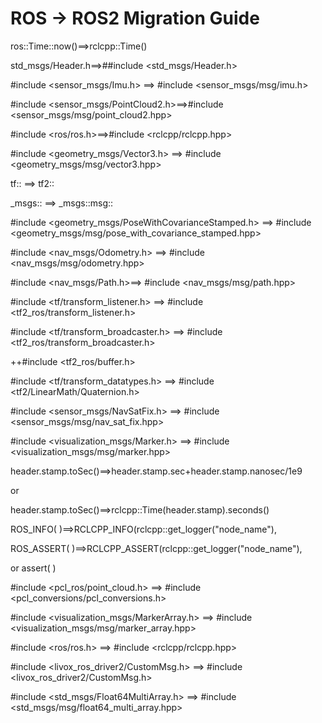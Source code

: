 # ROS -> ROS2 Migration Guide

ros::Time::now()==>rclcpp::Time()

std_msgs/Header.h==>##include <std_msgs/Header.h>

#include <sensor_msgs/Imu.h> ==> #include <sensor_msgs/msg/imu.h>

#include <sensor_msgs/PointCloud2.h>==>#include <sensor_msgs/msg/point_cloud2.hpp>

#include <ros/ros.h>==>#include <rclcpp/rclcpp.hpp>

#include <geometry_msgs/Vector3.h> ==> #include <geometry_msgs/msg/vector3.hpp>

tf:: ==> tf2::

_msgs:: ==> _msgs::msg::

#include <geometry_msgs/PoseWithCovarianceStamped.h> ==> #include <geometry_msgs/msg/pose_with_covariance_stamped.hpp>

#include <nav_msgs/Odometry.h> ==> #include <nav_msgs/msg/odometry.hpp>

#include <nav_msgs/Path.h>==> #include <nav_msgs/msg/path.hpp>

#include <tf/transform_listener.h> ==> #include <tf2_ros/transform_listener.h>

#include <tf/transform_broadcaster.h> ==> #include <tf2_ros/transform_broadcaster.h>

++#include <tf2_ros/buffer.h>

#include <tf/transform_datatypes.h> ==> #include <tf2/LinearMath/Quaternion.h>

#include <sensor_msgs/NavSatFix.h> ==> #include <sensor_msgs/msg/nav_sat_fix.hpp>

#include <visualization_msgs/Marker.h> ==> #include <visualization_msgs/msg/marker.hpp>

header.stamp.toSec()==>header.stamp.sec+header.stamp.nanosec/1e9

or

header.stamp.toSec()==>rclcpp::Time(header.stamp).seconds()

ROS_INFO( )==>RCLCPP_INFO(rclcpp::get_logger("node_name"),

ROS_ASSERT( )==>RCLCPP_ASSERT(rclcpp::get_logger("node_name"),

or assert( )

#include <pcl_ros/point_cloud.h> ==> #include <pcl_conversions/pcl_conversions.h>

#include <visualization_msgs/MarkerArray.h> ==> #include <visualization_msgs/msg/marker_array.hpp>

#include <ros/ros.h> ==> #include <rclcpp/rclcpp.hpp>

#include <livox_ros_driver2/CustomMsg.h> ==> #include <livox_ros_driver2/CustomMsg.h>

#include <std_msgs/Float64MultiArray.h> ==> #include <std_msgs/msg/float64_multi_array.hpp>